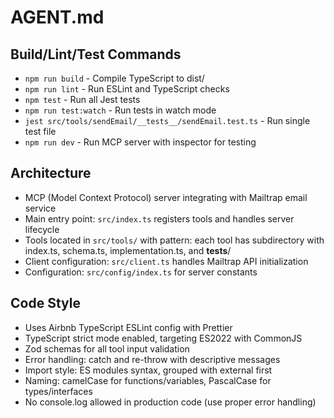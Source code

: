 # AGENT.md

## Build/Lint/Test Commands
- `npm run build` - Compile TypeScript to dist/
- `npm run lint` - Run ESLint and TypeScript checks
- `npm test` - Run all Jest tests
- `npm run test:watch` - Run tests in watch mode
- `jest src/tools/sendEmail/__tests__/sendEmail.test.ts` - Run single test file
- `npm run dev` - Run MCP server with inspector for testing

## Architecture
- MCP (Model Context Protocol) server integrating with Mailtrap email service
- Main entry point: `src/index.ts` registers tools and handles server lifecycle
- Tools located in `src/tools/` with pattern: each tool has subdirectory with index.ts, schema.ts, implementation.ts, and __tests__/
- Client configuration: `src/client.ts` handles Mailtrap API initialization
- Configuration: `src/config/index.ts` for server constants

## Code Style
- Uses Airbnb TypeScript ESLint config with Prettier
- TypeScript strict mode enabled, targeting ES2022 with CommonJS
- Zod schemas for all tool input validation
- Error handling: catch and re-throw with descriptive messages
- Import style: ES modules syntax, grouped with external first
- Naming: camelCase for functions/variables, PascalCase for types/interfaces
- No console.log allowed in production code (use proper error handling)
